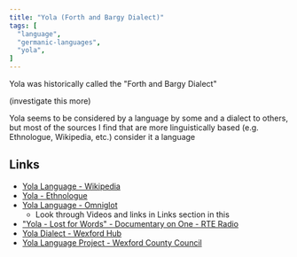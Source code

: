 ```yaml
---
title: "Yola (Forth and Bargy Dialect)"
tags: [
  "language",
  "germanic-languages",
  "yola",
]
---
```


Yola was historically called the "Forth and Bargy Dialect"

(investigate this more)

Yola seems to be considered by a language by some and a dialect to others, but most of the sources I find that are more linguistically based (e.g. Ethnologue, Wikipedia, etc.) consider it a language

## Links

- [Yola Language - Wikipedia](https://en.wikipedia.org/wiki/Yola_language)
- [Yola - Ethnologue](https://www.ethnologue.com/language/yol/)
- [Yola Language - Omniglot](https://www.omniglot.com/writing/yola.htm)
  - Look through Videos and links in Links section in this
- ["Yola - Lost for Words" - Documentary on One - RTE Radio](https://www.rte.ie/radio/doconone/646553-radio-documentary-yola-language-wexford)
- [Yola Dialect - Wexford Hub](https://wexfordhub.com/history/yola-dialect/)
- [Yola Language Project - Wexford County Council](https://www.wexfordcoco.ie/arts-and-culture/creative-ireland-news-and-opportunities/yola-language-project)
